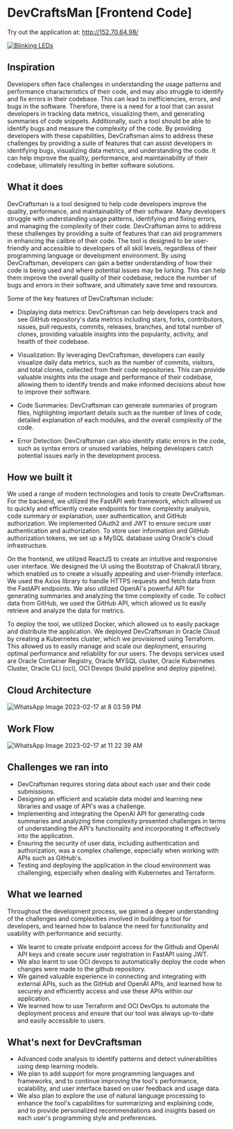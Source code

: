 # DevCraftsMan [Frontend Code]
Try out the application at: http://152.70.64.98/

[![Blinking LEDs](http://img.youtube.com/vi/aTLsB5ZAysc/0.jpg)](http://www.youtube.com/watch?v=aTLsB5ZAysc "Application")

## Inspiration
Developers often face challenges in understanding the usage patterns and performance characteristics of their code, and may also struggle to identify and fix errors in their codebase. This can lead to inefficiencies, errors, and bugs in the software. Therefore, there is a need for a tool that can assist developers in tracking data metrics, visualizing them, and generating summaries of code snippets. Additionally, such a tool should be able to identify bugs and measure the complexity of the code. By providing developers with these capabilities, DevCraftsman aims to address these challenges by providing a suite of features that can assist developers in identifying bugs, visualizing data metrics, and understanding the code. It can help improve the quality, performance, and maintainability of their codebase, ultimately resulting in better software solutions.

## What it does
DevCraftsman is a tool designed to help code developers improve the quality, performance, and maintainability of their software. Many developers struggle with understanding usage patterns, identifying and fixing errors, and managing the complexity of their code. DevCraftsman aims to address these challenges by providing a suite of features that can aid programmers in enhancing the calibre of their code. The tool is designed to be user-friendly and accessible to developers of all skill levels, regardless of their programming language or development environment. By using DevCraftsman, developers can gain a better understanding of how their code is being used and where potential issues may be lurking. This can help them improve the overall quality of their codebase, reduce the number of bugs and errors in their software, and ultimately save time and resources.

Some of the key features of DevCraftsman include:
- Displaying data metrics: DevCraftsman can help developers track and see GitHub repository's data metrics including stars, forks, contributors, issues, pull requests, commits, releases, branches, and total number of clones, providing valuable insights into the popularity, activity, and health of their codebase.

- Visualization: By leveraging DevCraftsman, developers can easily visualize daily data metrics, such as the number of commits, visitors, and total clones, collected from their code repositories. This can provide valuable insights into the usage and performance of their codebase, allowing them to identify trends and make informed decisions about how to improve their software.

- Code Summaries: DevCraftsman can generate summaries of program files, highlighting important details such as the number of lines of code, detailed explanation of each modules, and the overall complexity of the code.

- Error Detection: DevCraftsman can also identify static errors in the code, such as syntax errors or unused variables, helping developers catch potential issues early in the development process.

## How we built it
We used a range of modern technologies and tools to create DevCraftsman. For the backend, we utilized the FastAPI web framework, which allowed us to quickly and efficiently create endpoints for time complexity analysis, code summary or explanation, user authentication, and GitHub authorization. We implemented OAuth2 and JWT to ensure secure user authentication and authorization. To store user information and GitHub authorization tokens, we set up a MySQL database using Oracle's cloud infrastructure.

On the frontend, we utilized ReactJS to create an intuitive and responsive user interface. We designed the UI using the Bootstrap of ChakraUI library, which enabled us to create a visually appealing and user-friendly interface. We used the Axios library to handle HTTPS requests and fetch data from the FastAPI endpoints. We also utilized OpenAI's powerful API for generating summaries and analyzing the time complexity of code. To collect data from GitHub, we used the GitHub API, which allowed us to easily retrieve and analyze the data for metrics.

To deploy the tool, we utilized Docker, which allowed us to easily package and distribute the application. We deployed DevCraftsman in Oracle Cloud by creating a Kubernetes cluster, which we provisioned using Terraform. This allowed us to easily manage and scale our deployment, ensuring optimal performance and reliability for our users. The devops services used are Oracle Container Registry, Oracle MYSQL cluster, Oracle Kubernetes Cluster, Oracle CLI (oci), OCI Devops (build pipeline and deploy pipeline).

## Cloud Architecture

![WhatsApp Image 2023-02-17 at 8 03 59 PM](https://user-images.githubusercontent.com/73429989/219741953-c0b1a777-c5d6-4b36-8501-8eeeea432be0.jpeg)

## Work Flow
![WhatsApp Image 2023-02-17 at 11 22 39 AM](https://user-images.githubusercontent.com/73429989/219741934-1924b492-9c18-4abf-bae8-79a2566516b4.jpeg)


## Challenges we ran into
- DevCraftsman requires storing data about each user and their code submissions.
- Designing an efficient and scalable data model and learning new libraries and usage of API's was a challenge.
- Implementing and integrating the OpenAI API for generating code summaries and analyzing time complexity presented challenges in terms of understanding the API's functionality and incorporating it effectively into the application.
- Ensuring the security of user data, including authentication and authorization, was a complex challenge, especially when working with APIs such as GitHub's.
- Testing and deploying the application in the cloud environment was challenging, especially when dealing with Kubernetes and Terraform.

## What we learned
Throughout the development process, we gained a deeper understanding of the challenges and complexities involved in building a tool for developers, and learned how to balance the need for functionality and usability with performance and security.
- We learnt to create private endpoint access for the Github and OpenAI API keys and create secure user registration in FastAPI using JWT. 
- We also learnt to use OCI devops to automatically deploy the code when changes were made to the github repository. 
- We gained valuable experience in connecting and integrating with external APIs, such as the GitHub and OpenAI APIs, and learned how to securely and efficiently access and use these APIs within our application. 
- We learned how to use Terraform and OCI DevOps to automate the deployment process and ensure that our tool was always up-to-date and easily accessible to users.

## What's next for DevCraftsman
- Advanced code analysis to identify patterns and detect vulnerabilities using deep learning models.
- We plan to add support for more programming languages and frameworks, and to continue improving the tool's performance, scalability, and user interface based on user feedback and usage data.
- We also plan to explore the use of natural language processing to enhance the tool's capabilities for summarizing and explaining code, and to provide personalized recommendations and insights based on each user's programming style and preferences.
